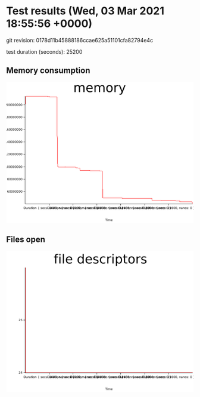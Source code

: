 # Test results (Wed, 03 Mar 2021 18:55:56 +0000)


git revision: 0178d11b45888186ccae625a51101cfa82794e4c

test duration (seconds): 25200

## Memory consumption

![memory graph](plots/memory.png)
## Files open

![file descriptors graph](plots/fd.png)
